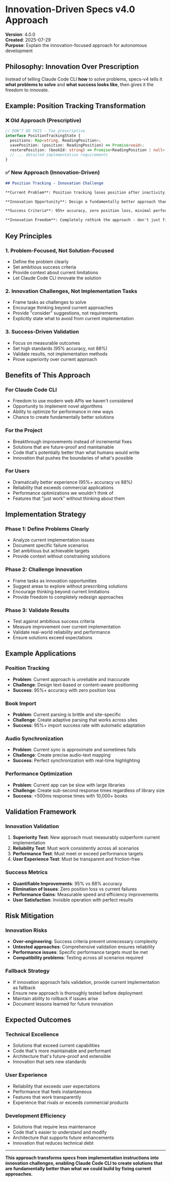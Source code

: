 # Innovation-Driven Specs v4.0 Approach

**Version**: 4.0.0  
**Created**: 2025-07-29  
**Purpose**: Explain the innovation-focused approach for autonomous development  

## Philosophy: Innovation Over Prescription

Instead of telling Claude Code CLI **how** to solve problems, specs-v4 tells it **what problems to solve** and **what success looks like**, then gives it the freedom to innovate.

## Example: Position Tracking Transformation

### ❌ **Old Approach (Prescriptive)**
```typescript
// DON'T DO THIS - Too prescriptive
interface PositionTrackingState {
  positions: Map<string, ReadingPosition>;
  savePosition: (position: ReadingPosition) => Promise<void>;
  restorePosition: (bookId: string) => Promise<ReadingPosition | null>;
  // ... detailed implementation requirements
}
```

### ✅ **New Approach (Innovation-Driven)**
```markdown
## Position Tracking - Innovation Challenge

**Current Problem**: Position tracking loses position after inactivity, achieves only 88% accuracy (target: 95%)

**Innovation Opportunity**: Design a fundamentally better approach than current scroll-based tracking

**Success Criteria**: 95%+ accuracy, zero position loss, minimal performance impact

**Innovation Freedom**: Completely rethink the approach - don't just fix current implementation
```

## Key Principles

### 1. **Problem-Focused, Not Solution-Focused**
- Define the problem clearly
- Set ambitious success criteria  
- Provide context about current limitations
- Let Claude Code CLI innovate the solution

### 2. **Innovation Challenges, Not Implementation Tasks**
- Frame tasks as challenges to solve
- Encourage thinking beyond current approaches
- Provide "consider" suggestions, not requirements
- Explicitly state what to avoid from current implementation

### 3. **Success-Driven Validation**
- Focus on measurable outcomes
- Set high standards (95% accuracy, not 88%)
- Validate results, not implementation methods
- Prove superiority over current approach

## Benefits of This Approach

### **For Claude Code CLI**
- Freedom to use modern web APIs we haven't considered
- Opportunity to implement novel algorithms
- Ability to optimize for performance in new ways
- Chance to create fundamentally better solutions

### **For the Project**
- Breakthrough improvements instead of incremental fixes
- Solutions that are future-proof and maintainable
- Code that's potentially better than what humans would write
- Innovation that pushes the boundaries of what's possible

### **For Users**
- Dramatically better experience (95%+ accuracy vs 88%)
- Reliability that exceeds commercial applications
- Performance optimizations we wouldn't think of
- Features that "just work" without thinking about them

## Implementation Strategy

### **Phase 1: Define Problems Clearly**
- Analyze current implementation issues
- Document specific failure scenarios
- Set ambitious but achievable targets
- Provide context without constraining solutions

### **Phase 2: Challenge Innovation**
- Frame tasks as innovation opportunities
- Suggest areas to explore without prescribing solutions
- Encourage thinking beyond current limitations
- Provide freedom to completely redesign approaches

### **Phase 3: Validate Results**
- Test against ambitious success criteria
- Measure improvement over current implementation
- Validate real-world reliability and performance
- Ensure solutions exceed expectations

## Example Applications

### **Position Tracking**
- **Problem**: Current approach is unreliable and inaccurate
- **Challenge**: Design text-based or content-aware positioning
- **Success**: 95%+ accuracy with zero position loss

### **Book Import**
- **Problem**: Current parsing is brittle and site-specific
- **Challenge**: Create adaptive parsing that works across sites
- **Success**: 95%+ import success rate with automatic adaptation

### **Audio Synchronization**
- **Problem**: Current sync is approximate and sometimes fails
- **Challenge**: Create precise audio-text mapping
- **Success**: Perfect synchronization with real-time highlighting

### **Performance Optimization**
- **Problem**: Current app can be slow with large libraries
- **Challenge**: Create sub-second response times regardless of library size
- **Success**: <500ms response times with 10,000+ books

## Validation Framework

### **Innovation Validation**
1. **Superiority Test**: New approach must measurably outperform current implementation
2. **Reliability Test**: Must work consistently across all scenarios
3. **Performance Test**: Must meet or exceed performance targets
4. **User Experience Test**: Must be transparent and friction-free

### **Success Metrics**
- **Quantifiable Improvements**: 95% vs 88% accuracy
- **Elimination of Issues**: Zero position loss vs current failures
- **Performance Gains**: Measurable speed and efficiency improvements
- **User Satisfaction**: Invisible operation with perfect results

## Risk Mitigation

### **Innovation Risks**
- **Over-engineering**: Success criteria prevent unnecessary complexity
- **Untested approaches**: Comprehensive validation ensures reliability
- **Performance issues**: Specific performance targets must be met
- **Compatibility problems**: Testing across all scenarios required

### **Fallback Strategy**
- If innovation approach fails validation, provide current implementation as fallback
- Ensure new approach is thoroughly tested before deployment
- Maintain ability to rollback if issues arise
- Document lessons learned for future innovation

## Expected Outcomes

### **Technical Excellence**
- Solutions that exceed current capabilities
- Code that's more maintainable and performant
- Architecture that's future-proof and extensible
- Innovation that sets new standards

### **User Experience**
- Reliability that exceeds user expectations
- Performance that feels instantaneous
- Features that work transparently
- Experience that rivals or exceeds commercial products

### **Development Efficiency**
- Solutions that require less maintenance
- Code that's easier to understand and modify
- Architecture that supports future enhancements
- Innovation that reduces technical debt

---

**This approach transforms specs from implementation instructions into innovation challenges, enabling Claude Code CLI to create solutions that are fundamentally better than what we could build by fixing current approaches.**